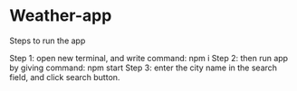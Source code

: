 # Weather-app

Steps to run the app

Step 1: open new terminal, and write command: npm i
Step 2: then run app by giving command: npm start
Step 3: enter the city name in the search field, and click search
        button.
